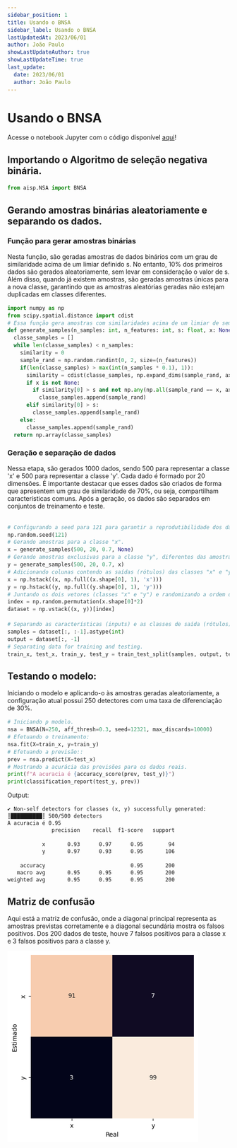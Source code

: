```yaml
---
sidebar_position: 1
title: Usando o BNSA
sidebar_label: Usando o BNSA
lastUpdatedAt: 2023/06/01
author: João Paulo
showLastUpdateAuthor: true
showLastUpdateTime: true
last_update:
  date: 2023/06/01
  author: João Paulo
---
```


# Usando o BNSA

Acesse o notebook Jupyter com o código disponível [aqui](https://github.com/AIS-Package/aisp/blob/main/examples/BNSA/example_with_randomly_generated_dataset-pt.ipynb)!

## Importando o Algoritmo de seleção negativa binária.

```python
from aisp.NSA import BNSA
```

## Gerando amostras binárias aleatoriamente e separando os dados.

### Função para gerar amostras binárias

Nesta função, são geradas amostras de dados binários com um grau de similaridade acima de um limiar definido s. No entanto, 10% dos primeiros dados são gerados aleatoriamente, sem levar em consideração o valor de s. Além disso, quando já existem amostras, são geradas amostras únicas para a nova classe, garantindo que as amostras aleatórias geradas não estejam duplicadas em classes diferentes.

```python
import numpy as np
from scipy.spatial.distance import cdist
# Essa função gera amostras com similaridades acima de um limiar de semelhança.
def generate_samples(n_samples: int, n_features: int, s: float, x: None):
  classe_samples = []
  while len(classe_samples) < n_samples:
    similarity = 0
    sample_rand = np.random.randint(0, 2, size=(n_features))
    if(len(classe_samples) > max(int(n_samples * 0.1), 1)):
      similarity = cdist(classe_samples, np.expand_dims(sample_rand, axis=0), metric='hamming')[0, :]
      if x is not None:
        if similarity[0] > s and not np.any(np.all(sample_rand == x, axis=1)):
          classe_samples.append(sample_rand)
      elif similarity[0] > s:
        classe_samples.append(sample_rand)
    else:
      classe_samples.append(sample_rand)
  return np.array(classe_samples)
```

### Geração e separação de dados

Nessa etapa, são gerados 1000 dados, sendo 500 para representar a classe 'x' e 500 para representar a classe 'y'. Cada dado é formado por 20 dimensões. É importante destacar que esses dados são criados de forma que apresentem um grau de similaridade de 70%, ou seja, compartilham características comuns. Após a geração, os dados são separados em conjuntos de treinamento e teste.

```python

# Configurando a seed para 121 para garantir a reprodutibilidade dos dados gerados.
np.random.seed(121)
# Gerando amostras para a classe "x".
x = generate_samples(500, 20, 0.7, None)
# Gerando amostras exclusivas para a classe "y", diferentes das amostras presentes na classe "x".
y = generate_samples(500, 20, 0.7, x)
# Adicionando colunas contendo as saídas (rótulos) das classes "x" e "y".
x = np.hstack((x, np.full((x.shape[0], 1), 'x')))
y = np.hstack((y, np.full((y.shape[0], 1), 'y')))
# Juntando os dois vetores (classes "x" e "y") e randomizando a ordem das amostras.
index = np.random.permutation(x.shape[0]*2)
dataset = np.vstack((x, y))[index]

# Separando as características (inputs) e as classes de saída (rótulos).
samples = dataset[:, :-1].astype(int)
output = dataset[:, -1]
# Separating data for training and testing.
train_x, test_x, train_y, test_y = train_test_split(samples, output, test_size=0.2, random_state=1234321)

```
## Testando o modelo:

Iniciando o modelo e aplicando-o às amostras geradas aleatoriamente, a configuração atual possui 250 detectores com uma taxa de diferenciação de 30%.

```python
# Iniciando p modelo.
nsa = BNSA(N=250, aff_thresh=0.3, seed=12321, max_discards=10000)
# Efetuando o treinamento: 
nsa.fit(X=train_x, y=train_y)
# Efetuando a previsão:: 
prev = nsa.predict(X=test_x)
# Mostrando a acurácia das previsões para os dados reais.
print(f"A acuracia é {accuracy_score(prev, test_y)}")
print(classification_report(test_y, prev))
```

Output:
```
✔ Non-self detectors for classes (x, y) successfully generated:  ┇██████████┇ 500/500 detectors
A acuracia é 0.95
              precision    recall  f1-score   support

           x       0.93      0.97      0.95        94
           y       0.97      0.93      0.95       106

    accuracy                           0.95       200
   macro avg       0.95      0.95      0.95       200
weighted avg       0.95      0.95      0.95       200
```

## Matriz de confusão
Aqui está a matriz de confusão, onde a diagonal principal representa as amostras previstas corretamente e a diagonal secundária mostra os falsos positivos. Dos 200 dados de teste, houve 7 falsos positivos para a classe x e 3 falsos positivos para a classe y.

![](../../assets/matrizBNSA.png)